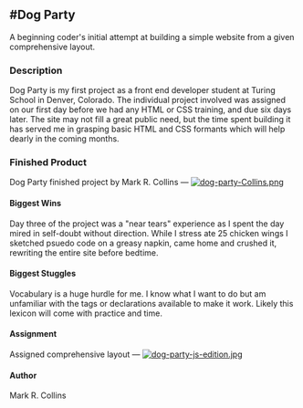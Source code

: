 #Dog Party
---
A beginning coder's initial attempt at building a simple website from a given comprehensive layout.

### Description
Dog Party is my first project as a front end developer student at Turing School in Denver, Colorado. The individual project involved was assigned on our first day before we had any HTML or CSS training, and due six days later. The site may not fill a great public need, but the time spent building it has served me in grasping basic HTML and CSS formants which will help dearly in the coming months.

### Finished Product
Dog Party finished project by Mark R. Collins — [![dog-party-Collins.png](https://i.postimg.cc/6Qhw3vTK/dog-party-Collins.png)](https://postimg.cc/gwr1trvt)

#### Biggest Wins
Day three of the project was a "near tears" experience as I spent the day mired in self-doubt without direction. While I stress ate 25 chicken wings I sketched psuedo code on a greasy napkin, came home and crushed it, rewriting the entire site before bedtime.

#### Biggest Stuggles
Vocabulary is a huge hurdle for me. I know what I want to do but am unfamiliar with the tags or declarations available to make it work. Likely this lexicon will come with practice and time.

#### Assignment
Assigned comprehensive layout — [![dog-party-js-edition.jpg](https://i.postimg.cc/LX6SZ8Z1/dog-party-js-edition.jpg)](https://postimg.cc/mcqJvRjL)

#### Author
Mark R. Collins
